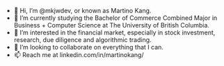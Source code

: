 - 👋 Hi, I’m @mkjwdev, or known as Martino Kang. 
- 🌱 I’m currently studying the Bachelor of Commerce Combined Major in Business + Computer Science at The University of British Columbia. 
- 👀 I’m interested in the financial market, especially in stock investment, research, due diligence and algorithmic trading.
- 💞️ I’m looking to collaborate on everything that I can.
- 📫 Reach me at linkedin.com/in/martinokang/


